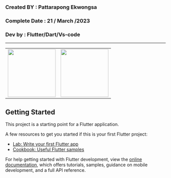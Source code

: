 ### Created BY : Pattarapong Ekwongsa

### Complete Date : 21 / March /2023

### Dev by : Flutter/Dart/Vs-code

***

<table>
    <tr>
      <td>
<img src="https://user-images.githubusercontent.com/127838702/226537003-6561ef85-3908-4391-acb3-55a53bb864cf.png" width="150">
      </td>
      <td>
      <img src="https://user-images.githubusercontent.com/127838702/226537278-779867e6-6e66-4f9d-adc0-be64fbd11fb3.png" width="150"
     </tr>
   </table>





## Getting Started

This project is a starting point for a Flutter application.

A few resources to get you started if this is your first Flutter project:

- [Lab: Write your first Flutter app](https://docs.flutter.dev/get-started/codelab)
- [Cookbook: Useful Flutter samples](https://docs.flutter.dev/cookbook)

For help getting started with Flutter development, view the
[online documentation](https://docs.flutter.dev/), which offers tutorials,
samples, guidance on mobile development, and a full API reference.
